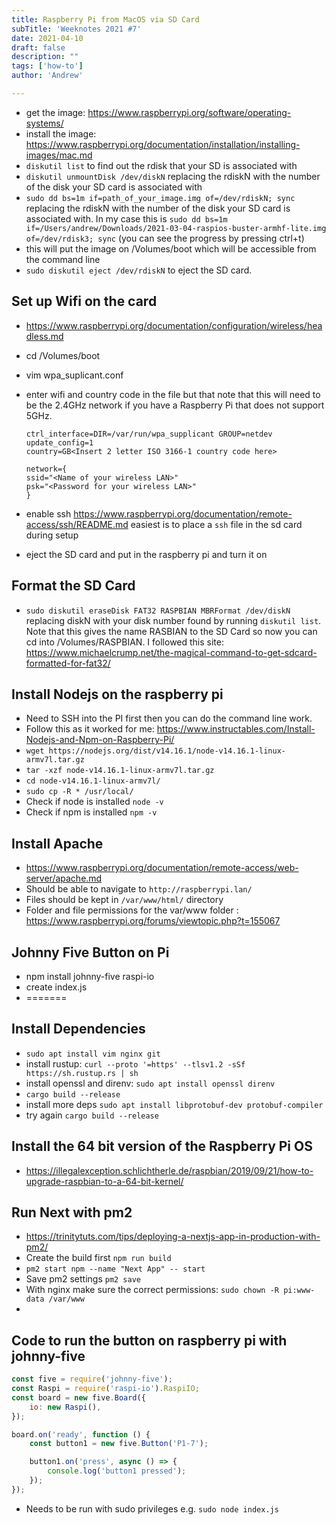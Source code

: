 ```yaml
---
title: Raspberry Pi from MacOS via SD Card
subTitle: 'Weeknotes 2021 #7'
date: 2021-04-10
draft: false
description: ""
tags: ['how-to']
author: 'Andrew'

---
```


-   get the image: https://www.raspberrypi.org/software/operating-systems/
-   install the image: https://www.raspberrypi.org/documentation/installation/installing-images/mac.md
-   `diskutil list` to find out the rdisk that your SD is associated with
-   `diskutil unmountDisk /dev/diskN` replacing the rdiskN with the number of the disk your SD card is associated with
-   `sudo dd bs=1m if=path_of_your_image.img of=/dev/rdiskN; sync` replacing the rdiskN with the number of the disk your SD card is associated with. In my case this is `sudo dd bs=1m if=/Users/andrew/Downloads/2021-03-04-raspios-buster-armhf-lite.img of=/dev/rdisk3; sync` (you can see the progress by pressing ctrl+t)
-   this will put the image on /Volumes/boot which will be accessible from the command line
-   `sudo diskutil eject /dev/rdiskN` to eject the SD card.

## Set up Wifi on the card

-   https://www.raspberrypi.org/documentation/configuration/wireless/headless.md
-   cd /Volumes/boot
-   vim wpa_suplicant.conf
-   enter wifi and country code in the file but that note that this will need to be the 2.4GHz network if you have a Raspberry Pi that does not support 5GHz.

    ```
    ctrl_interface=DIR=/var/run/wpa_supplicant GROUP=netdev
    update_config=1
    country=GB<Insert 2 letter ISO 3166-1 country code here>

    network={
    ssid="<Name of your wireless LAN>"
    psk="<Password for your wireless LAN>"
    }
    ```

-   enable ssh https://www.raspberrypi.org/documentation/remote-access/ssh/README.md easiest is to place a `ssh` file in the sd card during setup
-   eject the SD card and put in the raspberry pi and turn it on

## Format the SD Card

-   `sudo diskutil eraseDisk FAT32 RASPBIAN MBRFormat /dev/diskN` replacing diskN with your disk number found by running `diskutil list`. Note that this gives the name RASBIAN to the SD Card so now you can cd into /Volumes/RASPBIAN. I followed this site: https://www.michaelcrump.net/the-magical-command-to-get-sdcard-formatted-for-fat32/

## Install Nodejs on the raspberry pi

-   Need to SSH into the PI first then you can do the command line work.
-   Follow this as it worked for me: https://www.instructables.com/Install-Nodejs-and-Npm-on-Raspberry-Pi/
-   `wget https://nodejs.org/dist/v14.16.1/node-v14.16.1-linux-armv7l.tar.gz`
-   `tar -xzf node-v14.16.1-linux-armv7l.tar.gz`
-   `cd node-v14.16.1-linux-armv7l/`
-   `sudo cp -R * /usr/local/`
-   Check if node is installed `node -v`
-   Check if npm is installed `npm -v`

## Install Apache

-   https://www.raspberrypi.org/documentation/remote-access/web-server/apache.md
-   Should be able to navigate to `http://raspberrypi.lan/`
-   Files should be kept in `/var/www/html/` directory
-   Folder and file permissions for the var/www folder : https://www.raspberrypi.org/forums/viewtopic.php?t=155067

## Johnny Five Button on Pi

-   npm install johnny-five raspi-io
-   create index.js
-   =======

## Install Dependencies

-   `sudo apt install vim nginx git`
-   install rustup: `curl --proto '=https' --tlsv1.2 -sSf https://sh.rustup.rs | sh`
-   install openssl and direnv: `sudo apt install openssl direnv`
-   `cargo build --release`
-   install more deps `sudo apt install libprotobuf-dev protobuf-compiler`
-   try again `cargo build --release`

## Install the 64 bit version of the Raspberry Pi OS

-   https://illegalexception.schlichtherle.de/raspbian/2019/09/21/how-to-upgrade-raspbian-to-a-64-bit-kernel/

## Run Next with pm2

-   https://trinitytuts.com/tips/deploying-a-nextjs-app-in-production-with-pm2/
-   Create the build first `npm run build`
-   `pm2 start npm --name "Next App" -- start`
-   Save pm2 settings `pm2 save`
-   With nginx make sure the correct permissions: `sudo chown -R pi:www-data /var/www`
-

## Code to run the button on raspberry pi with johnny-five

```javascript
const five = require('johnny-five');
const Raspi = require('raspi-io').RaspiIO;
const board = new five.Board({
	io: new Raspi(),
});

board.on('ready', function () {
	const button1 = new five.Button('P1-7');

	button1.on('press', async () => {
		console.log('button1 pressed');
	});
});
```

-   Needs to be run with sudo privileges e.g. `sudo node index.js`

